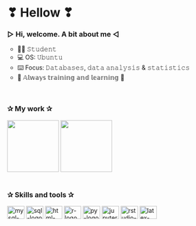 # ❣ Hellow ❣

### ▷ Hi, welcome. A bit about me ◁
  <ul type="circle">
     <li> 👩‍💻️ 𝚂𝚝𝚞𝚍𝚎𝚗𝚝 </li>
     <li> 💻 OS: 𝚄𝚋𝚞𝚗𝚝𝚞 </li>
     <li> ⌨️ Focus: 𝙳𝚊𝚝𝚊𝚋𝚊𝚜𝚎𝚜, 𝚍𝚊𝚝𝚊 𝚊𝚗𝚊𝚕𝚢𝚜𝚒𝚜 & 𝚜𝚝𝚊𝚝𝚒𝚜𝚝𝚒𝚌𝚜 </li>
     <li> 🌺️ 𝔸𝕝𝕨𝕒𝕪𝕤 𝕥𝕣𝕒𝕚𝕟𝕚𝕟𝕘 𝕒𝕟𝕕 𝕝𝕖𝕒𝕣𝕟𝕚𝕟𝕘 🌺️</li>
  </ul>

<br>

### ✰ My work ✰
<div>
	<img height="120 cm" src="https://github-readme-stats.vercel.app/api?username=0draS0&hide=stars,contribs&show_icons=true&theme=tokyonight"/>
	<img height="120 cm" src="https://github-readme-stats.vercel.app/api/top-langs/?username=0draS0&layout=compact&theme=tokyonight"/> <!-- &layout=compact -->
</div>
<br>

### ✰ Skills and tools  ✰
<!--- Banner de lenguajes con iconos --->
<div style = "display: inline_block">
	<img alt = "mysql-logo" height ="30" width="40" src="https://cdn.jsdelivr.net/gh/devicons/devicon/icons/mysql/mysql-original.svg"/>
	<img alt = "sql-logo" height ="30" width="40" src="https://cdn.jsdelivr.net/gh/devicons/devicon/icons/microsoftsqlserver/microsoftsqlserver-plain.svg"/>
        <!-- <img alt = "php-logo" height ="30" width="40" src="https://cdn.jsdelivr.net/gh/devicons/devicon/icons/php/php-plain.svg"/> -->
	<img alt = "html-logo" height ="30" width="40" src="https://cdn.jsdelivr.net/gh/devicons/devicon/icons/html5/html5-plain.svg"/>
	<img alt = "r-logo" height ="30" width="40" src="https://cdn.jsdelivr.net/gh/devicons/devicon/icons/r/r-original.svg"/>
	<img alt = "py-logo" height ="30" width="40" src="https://cdn.jsdelivr.net/gh/devicons/devicon/icons/python/python-original.svg"/>
	<!-- <img alt = "c-logo" height ="30" width="40" src="https://cdn.jsdelivr.net/gh/devicons/devicon/icons/c/c-plain.svg"/> -->
        <img alt = "jupyter-logo" height ="30" width="40" src="https://cdn.jsdelivr.net/gh/devicons/devicon/icons/jupyter/jupyter-original.svg" />
	<img alt = "rstudio-logo" height ="30" width="40" src="https://cdn.jsdelivr.net/gh/devicons/devicon/icons/rstudio/rstudio-plain.svg" />
	<img alt = "latex-logo" height ="30" width="40" src="https://cdn.jsdelivr.net/gh/devicons/devicon/icons/latex/latex-original.svg" />
</div>
<br>

<!--
### ✰ Social media ✰ 

<div>
        <img src="https://img.shields.io/badge/Discord-0draS0%230467-dbc9f1?style=for-the-badge&logo=discord&logoColor=white" alt="discord"/>
</div>
-->
